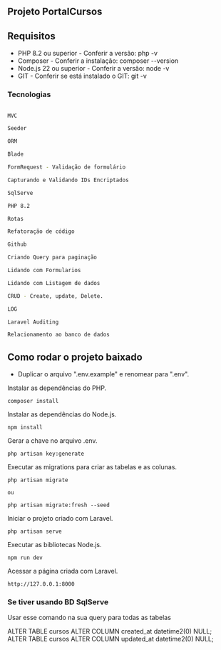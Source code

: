 ## Projeto PortalCursos

## Requisitos

* PHP 8.2 ou superior - Conferir a versão: php -v
* Composer - Conferir a instalação: composer --version
* Node.js 22 ou superior - Conferir a versão: node -v
* GIT - Conferir se está instalado o GIT: git -v


### Tecnologias
```sh

MVC

Seeder

ORM

Blade

FormRequest - Validação de formulário

Capturando e Validando IDs Encriptados

SqlServe

PHP 8.2

Rotas

Refatoração de código

Github

Criando Query para paginação

Lidando com Formularios

Lidando com Listagem de dados

CRUD - Create, update, Delete.

LOG 

Laravel Auditing 

Relacionamento ao banco de dados


 ```

## Como rodar o projeto baixado

- Duplicar o arquivo ".env.example" e renomear para ".env".

Instalar as dependências do PHP.
```
composer install
```

Instalar as dependências do Node.js.
```
npm install
```

Gerar a chave no arquivo .env.
```
php artisan key:generate
```

Executar as migrations para criar as tabelas e as colunas.
```
php artisan migrate

ou

php artisan migrate:fresh --seed
```

Iniciar o projeto criado com Laravel.
```
php artisan serve
```

Executar as bibliotecas Node.js.
```
npm run dev
```

Acessar a página criada com Laravel.
```
http://127.0.0.1:8000
```

### Se tiver usando BD SqlServe

Usar esse comando na sua query para todas as tabelas

ALTER TABLE cursos ALTER COLUMN created_at datetime2(0) NULL;
ALTER TABLE cursos ALTER COLUMN updated_at datetime2(0) NULL;
